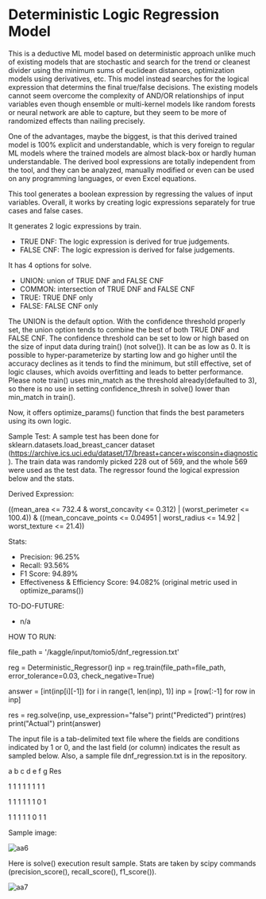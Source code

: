 # Deterministic Logic Regression Model

This is a deductive ML model based on deterministic approach unlike much of existing models that are stochastic and search for the trend or cleanest divider using the minimum sums of euclidean distances, optimization models using derivatives, etc.  This model instead searches for the logical expression that determins the final true/false decisions.  The existing models cannot seem overcome the complexity of AND/OR relationships of input variables even though ensemble or multi-kernel models like random forests or neural network are able to capture, but they seem to be more of randomized effects than nailing precisely.

One of the advantages, maybe the biggest, is that this derived trained model is 100% explicit and understandable, which is very foreign to regular ML models where the trained models are almost black-box or hardly human understandable.  The derived bool expressions are totally independent from the tool, and they can be analyzed, manually modified or even can be used on any programming languages, or even Excel equations.

This tool generates a boolean expression by regressing the values of input variables.  Overall, it works by creating logic expressions separately for true cases and false cases.

It generates 2 logic expressions by train.
- TRUE DNF: The logic expression is derived for true judgements.  
- FALSE CNF: The logic expression is derived for false judgements.  

It has 4 options for solve.
- UNION: union of TRUE DNF and FALSE CNF
- COMMON: intersection of TRUE DNF and FALSE CNF
- TRUE: TRUE DNF only
- FALSE: FALSE CNF only

The UNION is the default option.  With the confidence threshold properly set, the union option tends to combine the best of both TRUE DNF and FALSE CNF.  The confidence threshold can be set to low or high based on the size of input data during train() (not solve()).  It can be as low as 0.  It is possible to hyper-parameterize by starting low and go higher until the accuracy declines as it tends to find the minimum, but still effective, set of logic clauses, which avoids overfitting and leads to better performance.  Please note train() uses min_match as the threshold already(defaulted to 3), so there is no use in setting confidence_thresh in solve() lower than min_match in train().

Now, it offers optimize_params() function that finds the best parameters using its own logic.

Sample Test:
A sample test has been done for sklearn.datasets.load_breast_cancer dataset (https://archive.ics.uci.edu/dataset/17/breast+cancer+wisconsin+diagnostic).  The train data was randomly picked 228 out of 569, and the whole 569 were used as the test data.  The regressor found the logical expression below and the stats.

Derived Expression:

((mean_area <= 732.4 & worst_concavity <= 0.312) | (worst_perimeter <= 100.4)) & ((mean_concave_points <= 0.04951 | worst_radius <= 14.92 | worst_texture <= 21.4))

Stats:

- Precision: 96.25%
- Recall: 93.56%
- F1 Score: 94.89%
- Effectiveness & Efficiency Score: 94.082% (original metric used in optimize_params())

TO-DO-FUTURE:
- n/a

HOW TO RUN:

file_path = '/kaggle/input/tomio5/dnf_regression.txt'

reg = Deterministic_Regressor()
inp = reg.train(file_path=file_path, error_tolerance=0.03, check_negative=True)

answer = [int(inp[i][-1]) for i in range(1, len(inp), 1)]
inp = [row[:-1] for row in inp]

res = reg.solve(inp, use_expression="false")
print("Predicted")
print(res)
print("Actual")
print(answer)

The input file is a tab-delimited text file where the fields are conditions indicated by 1 or 0, and the last field (or column) indicates the result as sampled below.  Also, a sample file dnf_regression.txt is in the repository.

a	b	c	d	e	f	g	Res

1	1	1	1	1	1	1	1

1	1	1	1	1	1	0	1

1	1	1	1	1	0	1	1

Sample image:

![aa6](https://github.com/tomkob9999/dnf_regression_resolver/assets/96751911/3bc22090-5ed2-46b0-b5bb-a1998b539286)

Here is solve() execution result sample.  Stats are taken by scipy commands (precision_score(), recall_score(), f1_score()).

![aa7](https://github.com/tomkob9999/dnf_regression_solver/assets/96751911/4b45de5d-9288-41b5-b1d6-233e5211af34)

